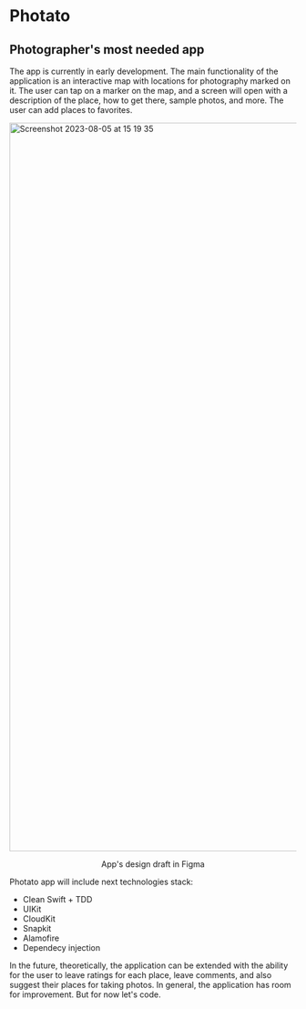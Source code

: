 # Photato
## Photographer's most needed app

The app is currently in early development. The main functionality of the application is an interactive map with locations for photography marked on it. The user can tap on a marker on the map, and a screen will open with a description of the place, how to get there, sample photos, and more. The user can add places to favorites.

<img width="1280" alt="Screenshot 2023-08-05 at 15 19 35" src="https://github.com/stralexs/photato/assets/123239625/af33b702-0620-4b6a-958b-946b7649ecfc">
<p align="center">
App's design draft in Figma
</p>

Photato app will include next technologies stack:
- Clean Swift + TDD
- UIKit
- CloudKit
- Snapkit
- Alamofire
- Dependecy injection

In the future, theoretically, the application can be extended with the ability for the user to leave ratings for each place, leave comments, and also suggest their places for taking photos. In general, the application has room for improvement. But for now let's code.
